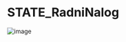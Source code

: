 # STATE_RadniNalog

![image](https://github.com/StjepanPetrovic/work-order-by-machine-state-diagram/assets/79259870/c8315822-a13e-4e49-bd7e-1bb2d8d36b22)

